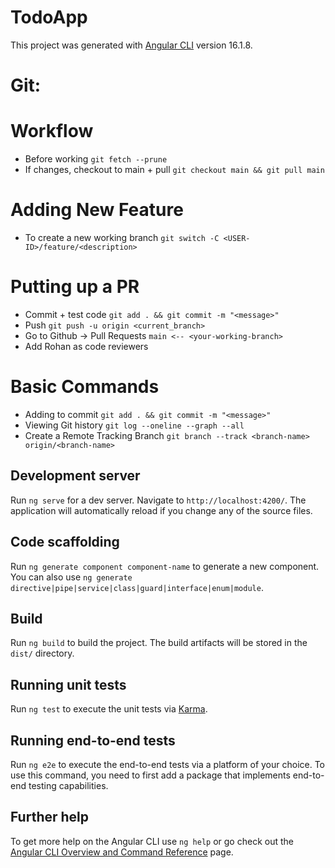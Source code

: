 # TodoApp

This project was generated with [Angular CLI](https://github.com/angular/angular-cli) version 16.1.8.

# Git: 
# Workflow
- Before working `git fetch --prune`
- If changes, checkout to main + pull `git checkout main && git pull main`

# Adding New Feature
- To create a new working branch `git switch -C <USER-ID>/feature/<description>`

# Putting up a PR
- Commit + test code `git add . && git commit -m "<message>"`
- Push `git push -u origin <current_branch>`
- Go to Github -> Pull Requests `main <-- <your-working-branch>`
- Add Rohan as code reviewers

# Basic Commands
- Adding to commit `git add . && git commit -m "<message>"`
- Viewing Git history `git log --oneline --graph --all`
- Create a Remote Tracking Branch `git branch --track <branch-name> origin/<branch-name>`

## Development server

Run `ng serve` for a dev server. Navigate to `http://localhost:4200/`. The application will automatically reload if you change any of the source files.

## Code scaffolding

Run `ng generate component component-name` to generate a new component. You can also use `ng generate directive|pipe|service|class|guard|interface|enum|module`.

## Build

Run `ng build` to build the project. The build artifacts will be stored in the `dist/` directory.

## Running unit tests

Run `ng test` to execute the unit tests via [Karma](https://karma-runner.github.io).

## Running end-to-end tests

Run `ng e2e` to execute the end-to-end tests via a platform of your choice. To use this command, you need to first add a package that implements end-to-end testing capabilities.

## Further help

To get more help on the Angular CLI use `ng help` or go check out the [Angular CLI Overview and Command Reference](https://angular.io/cli) page.
